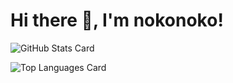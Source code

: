 # Hi there 👋, I'm nokonoko!

![GitHub Stats Card](https://github-readme-stats.vercel.app/api?username=nokonoko1203)

![Top Languages Card](https://github-readme-stats.vercel.app/api/top-langs/?username=nokonoko1203)

<!--
**nokonoko1203/nokonoko1203** is a ✨ _special_ ✨ repository because its `README.md` (this file) appears on your GitHub profile.

Here are some ideas to get you started:

- 🔭 I’m currently working on ...
- 🌱 I’m currently learning ...
- 👯 I’m looking to collaborate on ...
- 🤔 I’m looking for help with ...
- 💬 Ask me about ...
- 📫 How to reach me: ...
- 😄 Pronouns: ...
- ⚡ Fun fact: ...
-->
